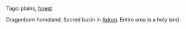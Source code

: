 Tags: plains, [forest](Forests)

Dragonborn homeland. Sacred basin in [Adron](Adron). Entire area is a holy land.